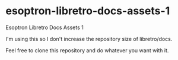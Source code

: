 # esoptron-libretro-docs-assets-1
Esoptron Libretro Docs Assets 1


I'm using this so I don't increase the repository size of libretro/docs.

Feel free to clone this repository and do whatever you want with it.
